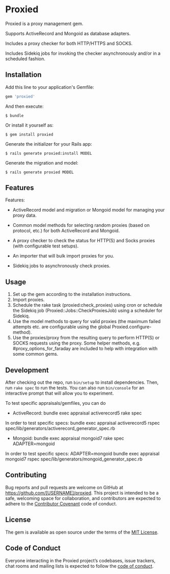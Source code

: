 # Proxied

Proxied is a proxy management gem.

Supports ActiveRecord and Mongoid as database adapters.

Includes a proxy checker for both HTTP/HTTPS and SOCKS.

Includes Sidekiq jobs for invoking the checker asynchronously and/or in a scheduled fashion.

## Installation

Add this line to your application's Gemfile:

```ruby
gem 'proxied'
```

And then execute:

    $ bundle

Or install it yourself as:

    $ gem install proxied

Generate the initializer for your Rails app:

    $ rails generate proxied:install MODEL

Generate the migration and model:

    $ rails generate proxied MODEL

## Features

Features:

* ActiveRecord model and migration or Mongoid model for managing your proxy data.

* Common model methods for selecting random proxies (based on protocol, etc.) for both ActiveRecord and Mongoid.

* A proxy checker to check the status for HTTP(S) and Socks proxies (with configurable test setups).

* An importer that will bulk import proxies for you.

* Sidekiq jobs to asynchronously check proxies.

## Usage

1. Set up the gem according to the installation instructions.
2. Import proxies.
3. Schedule the rake task (proxied:check_proxies) using cron or schedule the Sidekiq job (Proxied::Jobs::CheckProxiesJob) using a scheduler for Sidekiq.
4. Use the model methods to query for valid proxies (the maximum failed attempts etc. are configurable using the global Proxied.configure-method).
5. Use the proxies/proxy from the resulting query to perform HTTP(S) or SOCKS requests using the proxy. Some helper methods, e.g. #proxy_options_for_faraday are included to help with integration with some common gems.

## Development

After checking out the repo, run `bin/setup` to install dependencies. Then, run `rake spec` to run the tests. You can also run `bin/console` for an interactive prompt that will allow you to experiment.

To test specific appraisals/gemfiles, you can do

* ActiveRecord: bundle exec appraisal activerecord5 rake spec

In order to test specific specs: bundle exec appraisal activerecord5 rspec spec/lib/generators/activerecord_generator_spec.rb

* Mongoid: bundle exec appraisal mongoid7 rake spec ADAPTER=mongoid

In order to test specific specs: ADAPTER=mongoid bundle exec appraisal mongoid7 rspec spec/lib/generators/mongoid_generator_spec.rb


## Contributing

Bug reports and pull requests are welcome on GitHub at https://github.com/[USERNAME]/proxied. This project is intended to be a safe, welcoming space for collaboration, and contributors are expected to adhere to the [Contributor Covenant](http://contributor-covenant.org) code of conduct.

## License

The gem is available as open source under the terms of the [MIT License](https://opensource.org/licenses/MIT).

## Code of Conduct

Everyone interacting in the Proxied project’s codebases, issue trackers, chat rooms and mailing lists is expected to follow the [code of conduct](https://github.com/[USERNAME]/proxied/blob/master/CODE_OF_CONDUCT.md).
